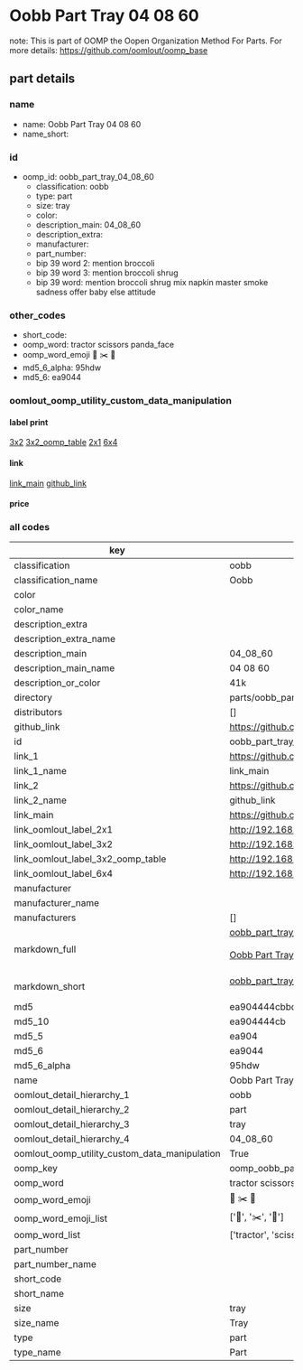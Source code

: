 # Oobb Part Tray 04 08 60  

note: This is part of OOMP the Oopen Organization Method For Parts. For more details: https://github.com/oomlout/oomp_base

##  part details





### name
* name: Oobb Part Tray 04 08 60
* name_short: 
### id
* oomp_id: oobb_part_tray_04_08_60
  * classification: oobb
  * type: part
  * size: tray
  * color: 
  * description_main: 04_08_60
  * description_extra: 
  * manufacturer: 
  * part_number: 
  * bip 39 word 2: mention broccoli
  * bip 39 word 3: mention broccoli shrug
  * bip 39 word: mention broccoli shrug mix napkin master smoke sadness offer baby else attitude

### other_codes
* short_code: 
* oomp_word: tractor scissors panda_face
* oomp_word_emoji :tractor: :scissors: :panda_face:
* md5_6_alpha: 95hdw
* md5_6: ea9044






### oomlout_oomp_utility_custom_data_manipulation
#### label print
[3x2](http://192.168.1.245:1112/?label=oomp%2095hdw)
[3x2_oomp_table](http://192.168.1.107:1112/?label=oomp%2095hdw)
[2x1](http://192.168.1.242:1112/?label=oomp%2095hdw)
[6x4](http://192.168.1.55:1112/?label=oomp%2095hdw)    

#### link

[link_main](https://github.com/oomlout/oomlout_oomp_current_version_messy/tree/main/parts/oobb_part_tray_04_08_60) [github_link](https://github.com/oomlout/oomlout_oomp_part_src/tree/main/parts/oobb_part_tray_04_08_60)                             

#### price







### all codes 
| key | value |  
| --- | --- |  
| classification | oobb |  
| classification_name | Oobb |  
| color |  |  
| color_name |  |  
| description_extra |  |  
| description_extra_name |  |  
| description_main | 04_08_60 |  
| description_main_name | 04 08 60 |  
| description_or_color | 41k |  
| directory | parts/oobb_part_tray_04_08_60 |  
| distributors | [] |  
| github_link | https://github.com/oomlout/oomlout_oomp_part_src/tree/main/parts/oobb_part_tray_04_08_60 |  
| id | oobb_part_tray_04_08_60 |  
| link_1 | https://github.com/oomlout/oomlout_oomp_current_version_messy/tree/main/parts/oobb_part_tray_04_08_60 |  
| link_1_name | link_main |  
| link_2 | https://github.com/oomlout/oomlout_oomp_part_src/tree/main/parts/oobb_part_tray_04_08_60 |  
| link_2_name | github_link |  
| link_main | https://github.com/oomlout/oomlout_oomp_current_version_messy/tree/main/parts/oobb_part_tray_04_08_60 |  
| link_oomlout_label_2x1 | http://192.168.1.242:1112/?label=oomp%2095hdw |  
| link_oomlout_label_3x2 | http://192.168.1.245:1112/?label=oomp%2095hdw |  
| link_oomlout_label_3x2_oomp_table | http://192.168.1.107:1112/?label=oomp%2095hdw |  
| link_oomlout_label_6x4 | http://192.168.1.55:1112/?label=oomp%2095hdw |  
| manufacturer |  |  
| manufacturer_name |  |  
| manufacturers | [] |  
| markdown_full | [oobb_part_tray_04_08_60](https://github.com/oomlout/oomlout_oomp_current_version_messy/tree/main/parts/oobb_part_tray_04_08_60)<br>[](https://github.com/oomlout/oomlout_oomp_current_version_messy/tree/main/parts/oobb_part_tray_04_08_60)<br>[Oobb Part Tray 04 08 60](https://github.com/oomlout/oomlout_oomp_current_version_messy/tree/main/parts/oobb_part_tray_04_08_60)<br><br> |  
| markdown_short | [oobb_part_tray_04_08_60](https://github.com/oomlout/oomlout_oomp_current_version_messy/tree/main/parts/oobb_part_tray_04_08_60)<br><br> |  
| md5 | ea904444cbbdf99a22c978e18e871c58 |  
| md5_10 | ea904444cb |  
| md5_5 | ea904 |  
| md5_6 | ea9044 |  
| md5_6_alpha | 95hdw |  
| name | Oobb Part Tray 04 08 60 |  
| oomlout_detail_hierarchy_1 | oobb |  
| oomlout_detail_hierarchy_2 | part |  
| oomlout_detail_hierarchy_3 | tray |  
| oomlout_detail_hierarchy_4 | 04_08_60 |  
| oomlout_oomp_utility_custom_data_manipulation | True |  
| oomp_key | oomp_oobb_part_tray_04_08_60 |  
| oomp_word | tractor scissors panda_face |  
| oomp_word_emoji | :tractor: :scissors: :panda_face: |  
| oomp_word_emoji_list | [':tractor:', ':scissors:', ':panda_face:'] |  
| oomp_word_list | ['tractor', 'scissors', 'panda_face'] |  
| part_number |  |  
| part_number_name |  |  
| short_code |  |  
| short_name |  |  
| size | tray |  
| size_name | Tray |  
| type | part |  
| type_name | Part |  
